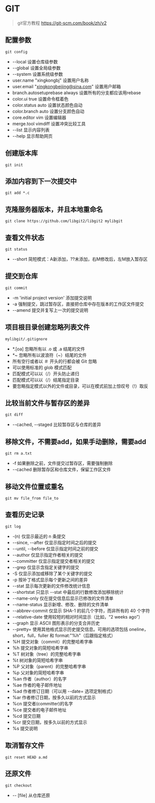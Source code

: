 # GIT

> git官方教程 https://git-scm.com/book/zh/v2

## 配置参数

    git config

- --local 设置仓库级参数
- --global 设置全局级参数
- --system 设置系统级参数
- user.name "xingkongbj" 设置用户名称
- user.email "xingkongbeijing@sina.com" 设置用户邮箱
- branch.autosetuprebase always 设置所有的分支都应该用rebase
- color.ui true 设置命令框着色
- color.status auto 设置状态颜色自动
- color.branch auto 设置分支颜色自动
- core.editor vim 设置编辑器
- merge.tool vimdiff 设置冲突比较工具
- --list 显示内容列表
- --help 显示帮助网页

## 创建版本库

    git init

## 添加内容到下一次提交中

    git add *.c

## 克隆服务器版本，并且本地重命名

    git clone https://github.com/libgit2/libgit2 mylibgit

## 查看文件状态

    git status

- --short 简短模式：A新添加，??未添加，右M修改后，左M放入暂存区

## 提交到仓库

    git commit

- -m 'initial project version' 添加提交说明
- -a 强制提交，跳过暂存区，直接把仓库中存在版本的工作区文件提交
- --amend 提交并复写上一次的提交说明

## 项目根目录创建忽略列表文件

    mylibgit/.gitignore

- *.[oa] 忽略所有以 .o 或 .a 结尾的文件
- *~ 忽略所有以波浪符（~）结尾的文件
- 所有空行或者以 ＃ 开头的行都会被 Git 忽略
- 可以使用标准的 glob 模式匹配
- 匹配模式可以以（/）开头防止递归
- 匹配模式可以以（/）结尾指定目录
- 要忽略指定模式以外的文件或目录，可以在模式前加上惊叹号（!）取反

## 比较当前文件与暂存区的差异

    git diff

- --cached, --staged 比较暂存区与仓库的差异

## 移除文件，不需要add，如果手动删除，需要add

    git rm a.txt

- -f 如果删除之前，文件提交过暂存区，需要强制删除
- --cached 删除暂存区和仓库文件，保留工作区文件

## 移动文件位置或重名

    git mv file_from file_to

## 查看历史记录

    git log

- -(n) 仅显示最近的 n 条提交
- --since, --after 仅显示指定时间之后的提交
- --until, --before 仅显示指定时间之前的提交
- --author 仅显示指定作者相关的提交
- --committer 仅显示指定提交者相关的提交
- --grep 仅显示含指定关键字的提交
- -S 仅显示添加或移除了某个关键字的提交
- -p 按补丁格式显示每个更新之间的差异
- --stat 显示每次更新的文件修改统计信息
- --shortstat 只显示 --stat 中最后的行数修改添加移除统计
- --name-only 仅在提交信息后显示已修改的文件清单
- --name-status 显示新增、修改、删除的文件清单
- --abbrev-commit 仅显示 SHA-1 的前几个字符，而非所有的 40 个字符
- --relative-date 使用较短的相对时间显示（比如，“2 weeks ago”）
- --graph 显示 ASCII 图形表示的分支合并历史
- --pretty= 使用其他格式显示历史提交信息。可用的选项包括 oneline，short，full，fuller 和 format:"%h"（后跟指定格式）
- %H 提交对象（commit）的完整哈希字串
- %h 提交对象的简短哈希字串
- %T 树对象（tree）的完整哈希字串
- %t 树对象的简短哈希字串
- %P 父对象（parent）的完整哈希字串
- %p 父对象的简短哈希字串
- %an 作者（author）的名字
- %ae 作者的电子邮件地址
- %ad 作者修订日期（可以用 --date= 选项定制格式）
- %ar 作者修订日期，按多久以前的方式显示
- %cn 提交者(committer)的名字
- %ce 提交者的电子邮件地址
- %cd 提交日期
- %cr 提交日期，按多久以前的方式显示
- %s 提交说明

## 取消暂存文件
 
    git reset HEAD a.md

## 还原文件

    git checkout

- -- [file] 从仓库还原